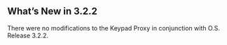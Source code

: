 ## What’s New in 3.2.2

There were no modifications to the Keypad Proxy in conjunction with O.S. Release 3.2.2.
